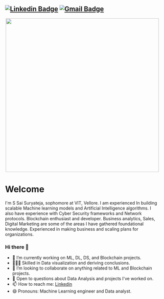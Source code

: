 

[![Linkedin Badge](https://img.shields.io/badge/-pranjalbhardwaj-blue?style=flat-square&logo=Linkedin&logoColor=white&link=https://www.linkedin.com/in/suryateja-sakuru-sai/)](https://www.linkedin.com/in/suryateja-sakuru-sai/)
[![Gmail Badge](https://img.shields.io/badge/-sakurusurya2000@gmail.com-c14438?style=flat-square&logo=Gmail&logoColor=white&link=mailto:sakurusurya2000@gmail.com)](mailto:pranjal27bhardwaj@gmail.com)
---
<p  align="center"><img height="500" src = "https://github.com/sakurusura2000/sakurusurya2000/lob/master/mee.gif"></p>

# Welcome
I'm S Sai Suryateja, sophomore at VIT, Vellore. I am experienced In building scalable Machine learning models and Artificial Intelligence algorithms. I also have experience with Cyber Security frameworks and Network protocols. Blockchain enthusiast and developer. Business analytics, Sales, Digital Marketing are some of the areas I have gathered foundational knowledge. Experienced in making business and scaling plans for organizations.

### Hi there 👋
- 🔭 I’m currently working on ML, DL, DS, and Blockchain projects.
- 👨🏼‍💻 Skilled in Data visualization and deriving conclusions.
- 👯 I’m looking to collaborate on anything related to ML and Blockchain projects.
- 💬 Open to questions about Data Analysis and projects I've worked on.
- 📫 How to reach me: [Linkedin](https://www.linkedin.com/in/suryateja-sakuru-sai/)
- 😄 Pronouns: Machine Learning engineer and Data analyst.


